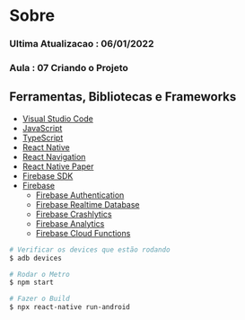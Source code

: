 <div>

</div>

# Sobre

<h3>Ultima Atualizacao : 06/01/2022</h3>
<h3>Aula : 07 Criando o Projeto</h3>

## Ferramentas, Bibliotecas e Frameworks

- [Visual Studio Code](https://code.visualstudio.com/)
- [JavaScript](https://developer.mozilla.org/pt-BR/docs/Web/JavaScript)
- [TypeScript](https://www.typescriptlang.org/)
- [React Native](https://reactnative.dev/)
- [React Navigation](https://reactnavigation.org/)
- [React Native Paper](https://callstack.github.io/react-native-paper/)
- [Firebase SDK](https://rnfirebase.io/)
- [Firebase](https://firebase.google.com/)
  - [Firebase Authentication](https://firebase.google.com/docs/auth)
  - [Firebase Realtime Database](https://firebase.google.com/docs/database)
  - [Firebase Crashlytics](https://firebase.google.com/docs/crashlytics)
  - [Firebase Analytics](https://firebase.google.com/docs/analytics)
  - [Firebase Cloud Functions](https://firebase.google.com/docs/functions) 



```bash
# Verificar os devices que estão rodando
$ adb devices

# Rodar o Metro
$ npm start

# Fazer o Build
$ npx react-native run-android

```

